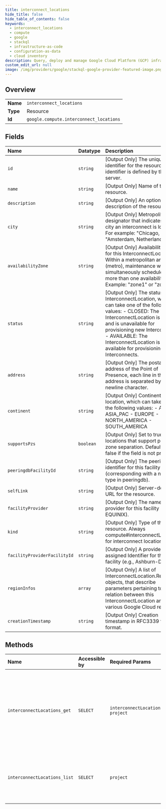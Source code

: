 ```yaml
---
title: interconnect_locations
hide_title: false
hide_table_of_contents: false
keywords:
  - interconnect_locations
  - compute
  - google    
  - stackql
  - infrastructure-as-code
  - configuration-as-data
  - cloud inventory
description: Query, deploy and manage Google Cloud Platform (GCP) infrastructure and resources using SQL
custom_edit_url: null
image: /img/providers/google/stackql-google-provider-featured-image.png
---
```

  
    

## Overview
<table><tbody>
<tr><td><b>Name</b></td><td><code>interconnect_locations</code></td></tr>
<tr><td><b>Type</b></td><td>Resource</td></tr>
<tr><td><b>Id</b></td><td><code>google.compute.interconnect_locations</code></td></tr>
</tbody></table>

## Fields
| Name | Datatype | Description |
|:-----|:---------|:------------|
| `id` | `string` | [Output Only] The unique identifier for the resource. This identifier is defined by the server. |
| `name` | `string` | [Output Only] Name of the resource. |
| `description` | `string` | [Output Only] An optional description of the resource. |
| `city` | `string` | [Output Only] Metropolitan area designator that indicates which city an interconnect is located. For example: "Chicago, IL", "Amsterdam, Netherlands". |
| `availabilityZone` | `string` | [Output Only] Availability zone for this InterconnectLocation. Within a metropolitan area (metro), maintenance will not be simultaneously scheduled in more than one availability zone. Example: "zone1" or "zone2". |
| `status` | `string` | [Output Only] The status of this InterconnectLocation, which can take one of the following values: - CLOSED: The InterconnectLocation is closed and is unavailable for provisioning new Interconnects. - AVAILABLE: The InterconnectLocation is available for provisioning new Interconnects.  |
| `address` | `string` | [Output Only] The postal address of the Point of Presence, each line in the address is separated by a newline character. |
| `continent` | `string` | [Output Only] Continent for this location, which can take one of the following values: - AFRICA - ASIA_PAC - EUROPE - NORTH_AMERICA - SOUTH_AMERICA  |
| `supportsPzs` | `boolean` | [Output Only] Set to true for locations that support physical zone separation. Defaults to false if the field is not present. |
| `peeringdbFacilityId` | `string` | [Output Only] The peeringdb identifier for this facility (corresponding with a netfac type in peeringdb). |
| `selfLink` | `string` | [Output Only] Server-defined URL for the resource. |
| `facilityProvider` | `string` | [Output Only] The name of the provider for this facility (e.g., EQUINIX). |
| `kind` | `string` | [Output Only] Type of the resource. Always compute#interconnectLocation for interconnect locations. |
| `facilityProviderFacilityId` | `string` | [Output Only] A provider-assigned Identifier for this facility (e.g., Ashburn-DC1). |
| `regionInfos` | `array` | [Output Only] A list of InterconnectLocation.RegionInfo objects, that describe parameters pertaining to the relation between this InterconnectLocation and various Google Cloud regions. |
| `creationTimestamp` | `string` | [Output Only] Creation timestamp in RFC3339 text format. |
## Methods
| Name | Accessible by | Required Params | Description |
|:-----|:--------------|:----------------|:------------|
| `interconnectLocations_get` | `SELECT` | `interconnectLocation, project` | Returns the details for the specified interconnect location. Gets a list of available interconnect locations by making a list() request. |
| `interconnectLocations_list` | `SELECT` | `project` | Retrieves the list of interconnect locations available to the specified project. |
